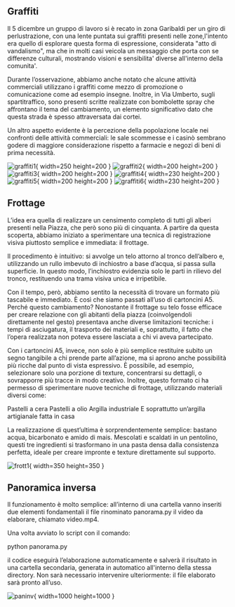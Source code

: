 ## Graffiti
Il 5 dicembre un gruppo di lavoro si è recato in zona Garibaldi per un giro di perlustrazione, con una lente puntata sui graffiti presenti nelle zone,l'intento era quello di esplorare questa forma di espressione, considerata "atto di vandalismo", ma che in molti casi veicola un messaggio che porta con se differenze culturali, mostrando visioni e sensibilita' diverse all'interno della comunita'.

Durante l’osservazione, abbiamo anche notato che alcune attività commerciali utilizzano i graffiti come mezzo di promozione o comunicazione come ad esempio insegne. Inoltre, in Via Umberto, sugli spartitraffico, sono presenti scritte realizzate con bombolette spray che affrontano il tema del cambiamento, un elemento significativo dato che questa strada è spesso attraversata dai cortei.

Un altro aspetto evidente è la percezione della popolazione locale nei confronti delle attività commerciali: le sale scommesse e i casinò sembrano godere di maggiore considerazione rispetto a farmacie e negozi di beni di prima necessità.

![graffiti1](../img/20241204_100444.jpg){ width=250 height=200 }
![graffiti2](../img/IMG_1492.jpg){ width=200 height=200 }
![graffiti3](../img/IMG_2644.jpg){ width=200 height=200 }
![graffiti4](../img/IMG_20250120_112113560_HDR.jpg){ width=230 height=200 }
![graffiti5](../img/IMG_3091.jpg){ width=200 height=200 }
![graffiti6](../img/IMG_8771.jpg){ width=230 height=200 }

## Frottage
L’idea era quella di realizzare un censimento completo di tutti gli alberi presenti nella Piazza, che però sono più di cinquanta. A partire da questa scoperta, abbiamo iniziato a sperimentare una tecnica di registrazione visiva piuttosto semplice e immediata: il frottage.

Il procedimento è intuitivo: si avvolge un telo attorno al tronco dell’albero e, utilizzando un rullo imbevuto di inchiostro a base d’acqua, si passa sulla superficie. In questo modo, l’inchiostro evidenzia solo le parti in rilievo del tronco, restituendo una trama visiva unica e irripetibile.

Con il tempo, però, abbiamo sentito la necessità di trovare un formato più tascabile e immediato. È così che siamo passati all’uso di cartoncini A5. Perché questo cambiamento? Nonostante il frottage su telo fosse efficace per creare relazione con gli abitanti della piazza (coinvolgendoli direttamente nel gesto) presentava anche diverse limitazioni tecniche: i tempi di asciugatura, il trasporto dei materiali e, soprattutto, il fatto che l’opera realizzata non poteva essere lasciata a chi vi aveva partecipato.

Con i cartoncini A5, invece, non solo è più semplice restituire subito un segno tangibile a chi prende parte all’azione, ma si aprono anche possibilità più ricche dal punto di vista espressivo. È possibile, ad esempio, selezionare solo una porzione di texture, concentrarsi su dettagli, o sovrapporre più tracce in modo creativo. Inoltre, questo formato ci ha permesso di sperimentare nuove tecniche di frottage, utilizzando materiali diversi come:

Pastelli a cera
Pastelli a olio
Argilla industriale
E soprattutto un’argilla artigianale fatta in casa

La realizzazione di quest’ultima è sorprendentemente semplice: bastano acqua, bicarbonato e amido di mais. Mescolati e scaldati in un pentolino, questi tre ingredienti si trasformano in una pasta densa dalla consistenza perfetta, ideale per creare impronte e texture direttamente sul supporto.

![frott1](../img/FRUTT3.jpg){ width=350 height=350 }

## Panoramica inversa
Il funzionamento è molto semplice: all’interno di una cartella vanno inseriti due elementi fondamentali 
il file rinominato panorama.py 
il video da elaborare, chiamato video.mp4. 

Una volta avviato lo script con il comando:

python panorama.py

il codice eseguirà l’elaborazione automaticamente e salverà il risultato in una cartella secondaria, generata in automatico all'interno della stessa directory. Non sarà necessario intervenire ulteriormente: il file elaborato sarà pronto all’uso.

![paninv](../img/FRUTT7.jpg){ width=1000 height=1000 }
